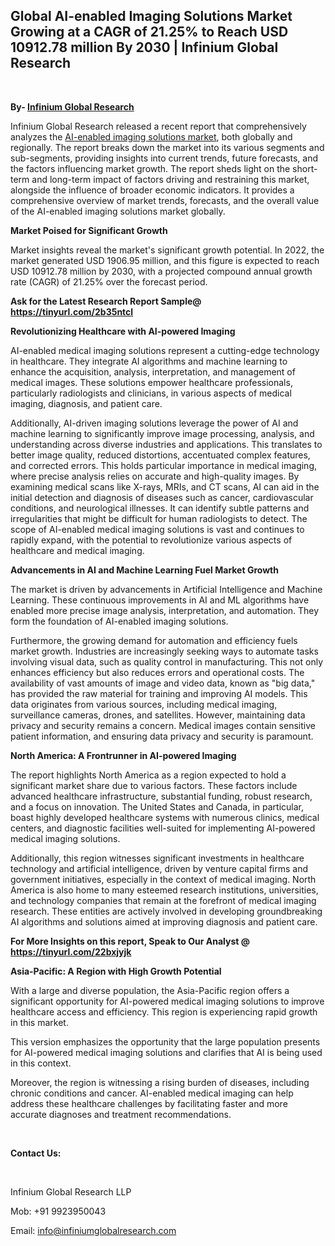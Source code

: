 <h2><strong>Global AI-enabled Imaging Solutions Market Growing at a CAGR of 21.25% to Reach USD 10912.78 million By 2030 | Infinium Global Research</strong></h2>
<p>&nbsp;</p>
<p><strong>By- </strong><a href="https://www.infiniumglobalresearch.com"><strong>Infinium Global Research</strong></a></p>
<p>Infinium Global Research released a recent report that comprehensively analyzes the <a href="https://www.infiniumglobalresearch.com/market-reports/global-ai-enabled-imaging-solutions-market">AI-enabled imaging solutions market</a>, both globally and regionally. The report breaks down the market into its various segments and sub-segments, providing insights into current trends, future forecasts, and the factors influencing market growth. The report sheds light on the short-term and long-term impact of factors driving and restraining this market, alongside the influence of broader economic indicators. It provides a comprehensive overview of market trends, forecasts, and the overall value of the AI-enabled imaging solutions market globally.</p>
<p><strong>Market Poised for Significant Growth</strong></p>
<p>Market insights reveal the market's significant growth potential. In 2022, the market generated USD 1906.95 million, and this figure is expected to reach USD 10912.78 million by 2030, with a projected compound annual growth rate (CAGR) of 21.25% over the forecast period.</p>
<p><strong>Ask for the Latest Research Report Sample@ </strong><a href="https://tinyurl.com/2b35ntcl"><strong>https://tinyurl.com/2b35ntcl</strong></a></p>
<p><strong>Revolutionizing Healthcare with AI-powered Imaging</strong></p>
<p>AI-enabled medical imaging solutions represent a cutting-edge technology in healthcare. They integrate AI algorithms and machine learning to enhance the acquisition, analysis, interpretation, and management of medical images. These solutions empower healthcare professionals, particularly radiologists and clinicians, in various aspects of medical imaging, diagnosis, and patient care.</p>
<p>Additionally, AI-driven imaging solutions leverage the power of AI and machine learning to significantly improve image processing, analysis, and understanding across diverse industries and applications. This translates to better image quality, reduced distortions, accentuated complex features, and corrected errors. This holds particular importance in medical imaging, where precise analysis relies on accurate and high-quality images. By examining medical scans like X-rays, MRIs, and CT scans, AI can aid in the initial detection and diagnosis of diseases such as cancer, cardiovascular conditions, and neurological illnesses. It can identify subtle patterns and irregularities that might be difficult for human radiologists to detect. The scope of AI-enabled medical imaging solutions is vast and continues to rapidly expand, with the potential to revolutionize various aspects of healthcare and medical imaging.</p>
<p><strong>Advancements in AI and Machine Learning Fuel Market Growth</strong></p>
<p>The market is driven by advancements in Artificial Intelligence and Machine Learning. These continuous improvements in AI and ML algorithms have enabled more precise image analysis, interpretation, and automation. They form the foundation of AI-enabled imaging solutions.</p>
<p>Furthermore, the growing demand for automation and efficiency fuels market growth. Industries are increasingly seeking ways to automate tasks involving visual data, such as quality control in manufacturing. This not only enhances efficiency but also reduces errors and operational costs. The availability of vast amounts of image and video data, known as "big data," has provided the raw material for training and improving AI models. This data originates from various sources, including medical imaging, surveillance cameras, drones, and satellites. However, maintaining data privacy and security remains a concern. Medical images contain sensitive patient information, and ensuring data privacy and security is paramount.</p>
<p><strong>North America: A Frontrunner in AI-powered Imaging</strong></p>
<p>The report highlights North America as a region expected to hold a significant market share due to various factors. These factors include advanced healthcare infrastructure, substantial funding, robust research, and a focus on innovation. The United States and Canada, in particular, boast highly developed healthcare systems with numerous clinics, medical centers, and diagnostic facilities well-suited for implementing AI-powered medical imaging solutions.</p>
<p>Additionally, this region witnesses significant investments in healthcare technology and artificial intelligence, driven by venture capital firms and government initiatives, especially in the context of medical imaging. North America is also home to many esteemed research institutions, universities, and technology companies that remain at the forefront of medical imaging research. These entities are actively involved in developing groundbreaking AI algorithms and solutions aimed at improving diagnosis and patient care.</p>
<p><strong>For More Insights on this report, Speak to Our Analyst @ </strong><a href="https://tinyurl.com/22bxjyjk"><strong>https://tinyurl.com/22bxjyjk</strong></a></p>
<p><strong>Asia-Pacific: A Region with High Growth Potential</strong></p>
<p>With a large and diverse population, the Asia-Pacific region offers a significant opportunity for AI-powered medical imaging solutions to improve healthcare access and efficiency. This region is experiencing rapid growth in this market.</p>
<p>This version emphasizes the opportunity that the large population presents for AI-powered medical imaging solutions and clarifies that AI is being used in this context.</p>
<p>Moreover, the region is witnessing a rising burden of diseases, including chronic conditions and cancer. AI-enabled medical imaging can help address these healthcare challenges by facilitating faster and more accurate diagnoses and treatment recommendations.</p>
<p>&nbsp;</p>
<p><strong>Contact Us:</strong></p>
<p>&nbsp;</p>
<p>Infinium Global Research LLP</p>
<p>Mob: +91 9923950043</p>
<p>Email: <a href="mailto:info@infiniumglobalresearch.com">info@infiniumglobalresearch.com</a></p>